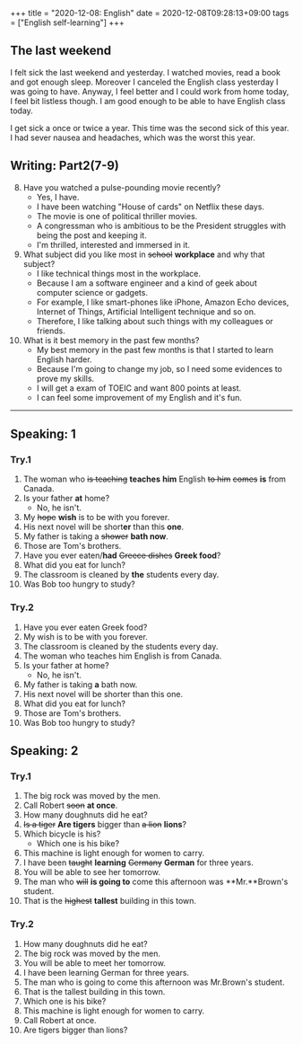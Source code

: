 +++
title =  "2020-12-08: English"
date = 2020-12-08T09:28:13+09:00
tags = ["English self-learning"]
+++
## The last weekend

I felt sick the last weekend and yesterday.
I watched movies, read a book and got enough sleep.
Moreover I canceled the English class yesterday I was going to have.
Anyway, I feel better and I could work from home today, I feel bit listless though.
I am good enough to be able to have English class today.

I get sick a once or twice a year.
This time was the second sick of this year.
I had sever nausea and headaches, which was the worst this year.


## Writing: Part2(7-9)

8. Have you watched a pulse-pounding movie recently?
    - Yes, I have.
    - I have been watching "House of cards" on Netflix these days.
    - The movie is one of political thriller movies.
    - A congressman who is ambitious to be the President struggles with being the post and keeping it.
    - I'm thrilled, interested and immersed in it.
9. What subject did you like most in ~~school~~ **workplace** and why that subject?
    - I like technical things most in the workplace.
    - Because I am a software engineer and a kind of geek about computer science or gadgets.
    - For example, I like smart-phones like iPhone, Amazon Echo devices, Internet of Things, Artificial Intelligent technique and so on.
    - Therefore, I like talking about such things with my colleagues or friends.
10. What is it best memory in the past few months?
    - My best memory in the past few months is that I started to learn English harder.
    - Because I'm going to change my job, so I need some evidences to prove my skills.
    - I will get a exam of TOEIC and want 800 points at least.
    - I can feel some improvement of my English and it's fun.

- - -

## Speaking: 1

### Try.1

1. The woman who ~~is teaching~~ **teaches** **him** English ~~to him~~ ~~comes~~ **is** from Canada.
2. Is your father **at** home?
    - No, he isn't.
3. My ~~hope~~ **wish** is to be with you forever. 
4. His next novel will be short**er** than this **one**.
5. My father is taking a ~~shower~~ **bath now**.
6. Those are Tom's brothers.
7. Have you ever eaten/**had** ~~Greece dishes~~ **Greek food**?
8. What did you eat for lunch?
9. The classroom is cleaned by **the** students every day. 
10. Was Bob too hungry to study?

### Try.2

1. Have you ever eaten Greek food?
2. My wish is to be with you forever.
3. The classroom is cleaned by the students every day.
4. The woman who teaches him English is from Canada. 
5. Is your father at home? 
    - No, he isn't.
6. My father is taking **a** bath now.
7. His next novel will be shorter than this one.
8. What did you eat for lunch?
9. Those are Tom's brothers.
10. Was Bob too hungry to study?

## Speaking: 2

### Try.1

1. The big rock was moved by the men.
2. Call Robert ~~soon~~ **at once**.
3. How many doughnuts did he eat?
4. ~~Is a tiger~~ **Are tigers** bigger than ~~a lion~~ **lions**?
5. Which bicycle is his?
    - Which one is his bike?
6. This machine is light enough for women to carry.
7. I have been ~~taught~~ **learning** ~~Germany~~ **German** for three years. 
8. You will be able to see her tomorrow.
9. The man who ~~will~~ **is going to** come this afternoon was **Mr.**Brown's student.
10. That is the ~~highest~~ **tallest** building in this town.

### Try.2

1. How many doughnuts did he eat?
2. The big rock was moved by the men.
3. You will be able to meet her tomorrow.
4. I have been learning German for three years.
5. The man who is going to come this afternoon was Mr.Brown's student. 
6. That is the tallest building in this town.
7. Which one is his bike?
8. This machine is light enough for women to carry.
9. Call Robert at once.
10. Are tigers bigger than lions?
